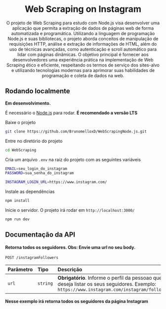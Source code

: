 <h1 align="center">Web Scraping on Instagram</h1>

<p align="center">
O projeto de Web Scraping para estudo com Node.js visa desenvolver uma aplicação que permita a extração de dados de páginas web de forma automatizada e programática. Utilizando a linguagem de programação Node.js e suas bibliotecas, o projeto aborda conceitos de manipulação de requisições HTTP, análise e extração de informações de HTML, além do uso de técnicas avançadas, como autenticação e scroll automático para lidar com páginas dinâmicas. O objetivo principal é fornecer aos desenvolvedores uma experiência prática na implementação de Web Scraping ético e eficiente, respeitando os termos de serviço dos sites-alvo e utilizando tecnologias modernas para aprimorar suas habilidades de programação e coleta de dados na web.
</p>

## Rodando localmente

**Em desenvolvimento.**

É necessário o [Node.js](https://nodejs.org/it/download) para rodar. **É recomendado a versão LTS**

Baixe o projeto

```bash
git clone https://github.com/BrunomelloxD/WebScrapingNode.js.git
```

Entre no diretório do projeto

```bash
cd WebScraping
```

Cria um arquivo `.env` na raiz do projeto com as seguintes variáveis

```bash
EMAIL=seu_login_do_instagram
PASSWORD=sua_senha_do_instagram

INSTAGRAM_LOGIN_URL=https://www.instagram.com/
```

Instale as dependências

```bash
npm install
```

Inicie o servidor. O projeto irá rodar em `http://localhost:3000/`

```bash
npm run dev
```

## Documentação da API

#### Retorna todos os seguidores. Obs: Envie uma url no seu body.

```http
POST /instagramFollowers
```

| Parâmetro | Tipo     | Descrição                                                                                                                                    |
| :-------- | :------- | :------------------------------------------------------------------------------------------------------------------------------------------- |
| `url`     | `string` | **Obrigatório**. Informe o perfil da pessoao que deseja listar os seus seguidores. Exemplo: `https://www.instagram.com/instagram/followers/` |

**Nesse exemplo irá retorna todos os seguidores da página Instagram**
